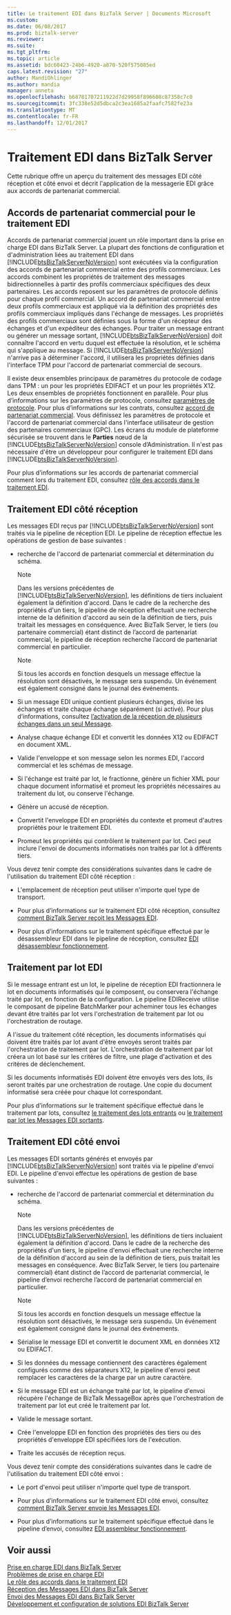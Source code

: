 ```yaml
---
title: Le traitement EDI dans BizTalk Server | Documents Microsoft
ms.custom: 
ms.date: 06/08/2017
ms.prod: biztalk-server
ms.reviewer: 
ms.suite: 
ms.tgt_pltfrm: 
ms.topic: article
ms.assetid: bdc60423-24b6-4920-a870-520f575085ed
caps.latest.revision: "27"
author: MandiOhlinger
ms.author: mandia
manager: anneta
ms.openlocfilehash: b68781707211922d7d29958f896608c87358c7c0
ms.sourcegitcommit: 3fc338e52d5dbca2c3ea1685a2faafc7582fe23a
ms.translationtype: MT
ms.contentlocale: fr-FR
ms.lasthandoff: 12/01/2017
---
```

# <a name="edi-processing-in-biztalk-server"></a>Traitement EDI dans BizTalk Server
Cette rubrique offre un aperçu du traitement des messages EDI côté réception et côté envoi et décrit l'application de la messagerie EDI grâce aux accords de partenariat commercial.  
  
## <a name="trading-partner-agreements-for-edi-processing"></a>Accords de partenariat commercial pour le traitement EDI  
 Accords de partenariat commercial jouent un rôle important dans la prise en charge EDI dans BizTalk Server. La plupart des fonctions de configuration et d'administration liées au traitement EDI dans [!INCLUDE[btsBizTalkServerNoVersion](../includes/btsbiztalkservernoversion-md.md)] sont exécutées via la configuration des accords de partenariat commercial entre des profils commerciaux. Les accords combinent les propriétés de traitement des messages bidirectionnelles à partir des profils commerciaux spécifiques des deux partenaires. Les accords reposent sur les paramètres de protocole définis pour chaque profil commercial. Un accord de partenariat commercial entre deux profils commerciaux est appliqué via la définition des propriétés des profils commerciaux impliqués dans l'échange de messages. Les propriétés des profils commerciaux sont définies sous la forme d'un récepteur des échanges et d'un expéditeur des échanges. Pour traiter un message entrant ou générer un message sortant, [!INCLUDE[btsBizTalkServerNoVersion](../includes/btsbiztalkservernoversion-md.md)] doit connaître l'accord en vertu duquel est effectuée la résolution, et le schéma qui s'applique au message. Si [!INCLUDE[btsBizTalkServerNoVersion](../includes/btsbiztalkservernoversion-md.md)] n'arrive pas à déterminer l'accord, il utilisera les propriétés définies dans l'interface TPM pour l'accord de partenariat commercial de secours.  
  
 Il existe deux ensembles principaux de paramètres du protocole de codage dans TPM : un pour les propriétés EDIFACT et un pour les propriétés X12. Les deux ensembles de propriétés fonctionnent en parallèle. Pour plus d’informations sur les paramètres de protocole, consultez [paramètres de protocole](../core/protocol-settings.md). Pour plus d’informations sur les contrats, consultez [accord de partenariat commercial](../core/trading-partner-agreement.md). Vous définissez les paramètres de protocole et l'accord de partenariat commercial dans l'interface utilisateur de gestion des partenaires commerciaux (GPC). Les écrans du module de plateforme sécurisée se trouvent dans le **Parties** nœud de la [!INCLUDE[btsBizTalkServerNoVersion](../includes/btsbiztalkservernoversion-md.md)] console d’Administration. Il n'est pas nécessaire d'être un développeur pour configurer le traitement EDI dans [!INCLUDE[btsBizTalkServerNoVersion](../includes/btsbiztalkservernoversion-md.md)].  
  
 Pour plus d’informations sur les accords de partenariat commercial comment lors du traitement EDI, consultez [rôle des accords dans le traitement EDI](../core/the-role-of-agreements-in-edi-processing.md).  
  
## <a name="edi-receive-side-processing"></a>Traitement EDI côté réception  
 Les messages EDI reçus par [!INCLUDE[btsBizTalkServerNoVersion](../includes/btsbiztalkservernoversion-md.md)] sont traités via le pipeline de réception EDI. Le pipeline de réception effectue les opérations de gestion de base suivantes :  
  
-   recherche de l'accord de partenariat commercial et détermination du schéma.  
  
    > [!NOTE]
    >  Dans les versions précédentes de [!INCLUDE[btsBizTalkServerNoVersion](../includes/btsbiztalkservernoversion-md.md)], les définitions de tiers incluaient également la définition d'accord. Dans le cadre de la recherche des propriétés d'un tiers, le pipeline de réception effectuait une recherche interne de la définition d'accord au sein de la définition de tiers, puis traitait les messages en conséquence. Avec BizTalk Server, le tiers (ou partenaire commercial) étant distinct de l’accord de partenariat commercial, le pipeline de réception recherche l’accord de partenariat commercial en particulier.  
  
    > [!NOTE]
    >  Si tous les accords en fonction desquels un message effectue la résolution sont désactivés, le message sera suspendu. Un événement est également consigné dans le journal des événements.  
  
-   Si un message EDI unique contient plusieurs échanges, divise les échanges et traite chaque échange séparément (si activé). Pour plus d’informations, consultez [l’activation de la réception de plusieurs échanges dans un seul Message](../core/enabling-the-receiving-of-multiple-interchanges-in-a-single-message.md).  
  
-   Analyse chaque échange EDI et convertit les données X12 ou EDIFACT en document XML.  
  
-   Valide l'enveloppe et son message selon les normes EDI, l'accord commercial et les schémas de message.  
  
-   Si l'échange est traité par lot, le fractionne, génère un fichier XML pour chaque document informatisé et promeut les propriétés nécessaires au traitement du lot, ou conserve l'échange.  
  
-   Génère un accusé de réception.  
  
-   Convertit l'enveloppe EDI en propriétés du contexte et promeut d'autres propriétés pour le traitement EDI.  
  
-   Promeut les propriétés qui contrôlent le traitement par lot. Ceci peut inclure l'envoi de documents informatisés non traités par lot à différents tiers.  
  
 Vous devez tenir compte des considérations suivantes dans le cadre de l'utilisation du traitement EDI côté réception :  
  
-   L'emplacement de réception peut utiliser n'importe quel type de transport.  
  
-   Pour plus d’informations sur le traitement EDI côté réception, consultez [comment BizTalk Server reçoit les Messages EDI](../core/how-biztalk-server-receives-edi-messages.md).  
  
-   Pour plus d’informations sur le traitement spécifique effectué par le désassembleur EDI dans le pipeline de réception, consultez [EDI désassembleur fonctionnement](../core/how-the-edi-disassembler-works.md).  
  
## <a name="edi-batch-processing"></a>Traitement par lot EDI  
 Si le message entrant est un lot, le pipeline de réception EDI fractionnera le lot en documents informatisés qui le composent, ou conservera l'échange traité par lot, en fonction de la configuration. Le pipeline EDIReceive utilise le composant de pipeline BatchMarker pour acheminer tous les échanges devant être traités par lot vers l'orchestration de traitement par lot ou l'orchestration de routage.  
  
 A l'issue du traitement côté réception, les documents informatisés qui doivent être traités par lot avant d'être envoyés seront traités par l'orchestration de traitement par lot. L'orchestration de traitement par lot créera un lot basé sur les critères de filtre, une plage d'activation et des critères de déclenchement.  
  
 Si les documents informatisés EDI doivent être envoyés vers des lots, ils seront traités par une orchestration de routage. Une copie du document informatisé sera créée pour chaque lot correspondant.  
  
 Pour plus d’informations sur le traitement spécifique effectué dans le traitement par lots, consultez [le traitement des lots entrants](../core/processing-incoming-batches.md) ou [le traitement par lot les Messages EDI sortants](../core/batching-outgoing-edi-messages.md).  
  
## <a name="edi-send-side-processing"></a>Traitement EDI côté envoi  
 Les messages EDI sortants générés et envoyés par [!INCLUDE[btsBizTalkServerNoVersion](../includes/btsbiztalkservernoversion-md.md)] sont traités via le pipeline d'envoi EDI. Le pipeline d'envoi effectue les opérations de gestion de base suivantes :  
  
-   recherche de l'accord de partenariat commercial et détermination du schéma.  
  
    > [!NOTE]
    >  Dans les versions précédentes de [!INCLUDE[btsBizTalkServerNoVersion](../includes/btsbiztalkservernoversion-md.md)], les définitions de tiers incluaient également la définition d'accord. Dans le cadre de la recherche des propriétés d'un tiers, le pipeline d'envoi effectuait une recherche interne de la définition d'accord au sein de la définition de tiers, puis traitait les messages en conséquence. Avec BizTalk Server, le tiers (ou partenaire commercial) étant distinct de l’accord de partenariat commercial, le pipeline d’envoi recherche l’accord de partenariat commercial en particulier.  
  
    > [!NOTE]
    >  Si tous les accords en fonction desquels un message effectue la résolution sont désactivés, le message sera suspendu.  Un événement est également consigné dans le journal des événements.  
  
-   Sérialise le message EDI et convertit le document XML en données X12 ou EDIFACT.  
  
-   Si les données du message contiennent des caractères également configurés comme des séparateurs X12, le pipeline d'envoi peut remplacer les caractères de la charge par un autre caractère.  
  
-   Si le message EDI est un échange traité par lot, le pipeline d'envoi récupère l'échange de BizTalk MessageBox après que l'orchestration de traitement par lot eut créé le traitement par lot.  
  
-   Valide le message sortant.  
  
-   Crée l'enveloppe EDI en fonction des propriétés des tiers ou des propriétés d'enveloppe EDI spécifiées lors de l'exécution.  
  
-   Traite les accusés de réception reçus.  
  
 Vous devez tenir compte des considérations suivantes dans le cadre de l'utilisation du traitement EDI côté envoi :  
  
-   Le port d'envoi peut utiliser n'importe quel type de transport.  
  
-   Pour plus d’informations sur le traitement EDI côté envoi, consultez [comment BizTalk Server envoie les Messages EDI](../core/how-biztalk-server-sends-edi-messages.md).  
  
-   Pour plus d’informations sur le traitement spécifique effectué dans le pipeline d’envoi, consultez [EDI assembleur fonctionnement](../core/how-the-edi-assembler-works.md).  
  
## <a name="see-also"></a>Voir aussi  
 [Prise en charge EDI dans BizTalk Server](../core/edi-support-in-biztalk-server1.md)   
 [Problèmes de prise en charge EDI](../core/edi-support-issues.md)   
 [Le rôle des accords dans le traitement EDI](../core/the-role-of-agreements-in-edi-processing.md)   
 [Réception des Messages EDI dans BizTalk Server](../core/how-biztalk-server-receives-edi-messages.md)   
 [Envoi des Messages EDI dans BizTalk Server](../core/how-biztalk-server-sends-edi-messages.md)   
 [Développement et configuration de solutions EDI BizTalk Server](../core/developing-and-configuring-biztalk-server-edi-solutions.md)